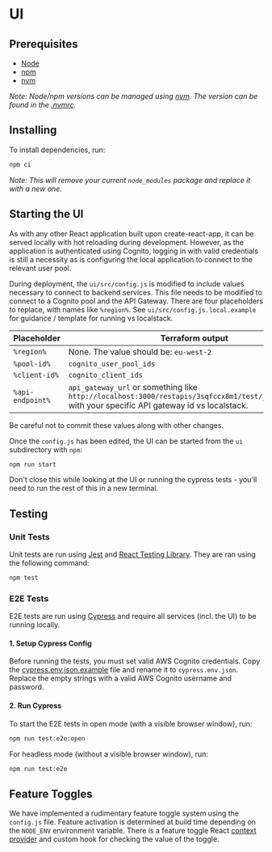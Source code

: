 # UI

## Prerequisites

- [Node](https://nodejs.org/en/download/)
- [npm](https://docs.npmjs.com/cli/v6/commands/npm-install)
- [nvm](https://github.com/nvm-sh/nvm)

_Note: Node/npm versions can be managed using [nvm](https://github.com/nvm-sh/nvm). The version can be found in
the [.nvmrc](.nvmrc)._

## Installing

To install dependencies, run:

```bash
npm ci
```

_Note: This will remove your current `node_modules` package and replace it with a new one._

## Starting the UI

As with any other React application built upon create-react-app, it can be served locally with hot reloading during
development. However, as the application is authenticated using Cognito, logging in with valid credentials is still a
necessity as is configuring the local application to connect to the relevant user pool.

During deployment, the `ui/src/config.js` is modified to include values necessary to connect to backend services. This
file needs to be modified to connect to a Cognito pool and the API Gateway. There are four placeholders to replace, with
names like `%region%`. See `ui/src/config.js.local.example` for guidance / template for running vs localstack.

| Placeholder      | Terraform output                                                                                                                                     |
|------------------|------------------------------------------------------------------------------------------------------------------------------------------------------|
| `%region%`       | None. The value should be: `eu-west-2`                                                                                                               |
| `%pool-id%`      | `cognito_user_pool_ids`                                                                                                                              |
| `%client-id%`    | `cognito_client_ids`                                                                                                                                 |
| `%api-endpoint%` | `api_gateway_url` or something like `http://localhost:3000/restapis/3sqfccx8m1/test/_user_request_` with your specific API gateway id vs localstack. |

Be careful not to commit these values along with other changes.

Once the `config.js` has been edited, the UI can be started from the `ui` subdirectory with `npm`:

```bash
npm run start
```

Don't close this while looking at the UI or running the cypress tests - you'll need to run the rest of this in a new
terminal.

## Testing

### Unit Tests

Unit tests are run using [Jest](https://jestjs.io/)
and [React Testing Library](https://testing-library.com/docs/react-testing-library/intro/). They are ran using the
following command:

```bash
npm test
```

### E2E Tests

E2E tests are run using [Cypress](https://www.cypress.io/) and require all services (incl. the UI) to be running
locally.

#### 1. Setup Cypress Config

Before running the tests, you must set valid AWS Cognito credentials. Copy
the [cypress.env.json.example](cypress.env.json.example) file and rename it to `cypress.env.json`. Replace the empty
strings with a valid
AWS Cognito username and password.

#### 2. Run Cypress

To start the E2E tests in open mode (with a visible browser window), run:

```bash
npm run test:e2e:open
```

For headless mode (without a visible browser window), run:

```bash
npm run test:e2e
```

## Feature Toggles

We have implemented a rudimentary feature toggle system using the `config.js` file. Feature activation is determined at
build time depending on the `NODE_ENV` environment variable. There is a feature toggle
React [context provider](src/providers/FeatureToggleProvider.jsx) and custom hook for checking the value of the
toggle.
